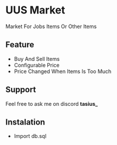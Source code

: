 
# UUS Market

Market For Jobs Items Or Other Items


## Feature

- Buy And Sell Items
- Configurable Price
- Price Changed When Items Is Too Much
## Support

Feel free to ask me on discord **tasius_**


## Instalation

- Import db.sql